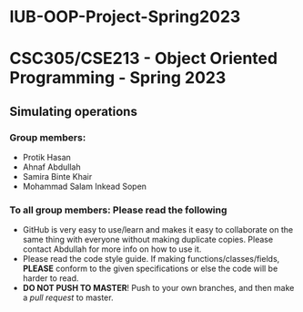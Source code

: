 # IUB-OOP-Project-Spring2023
# CSC305/CSE213 - Object Oriented Programming - Spring 2023

## Simulating operations

### Group members:
* Protik Hasan
* Ahnaf Abdullah
* Samira Binte Khair
* Mohammad Salam Inkead Sopen

### **To all group members: Please read the following** 
* GitHub is very easy to use/learn and makes it easy to collaborate on the same thing with everyone without making duplicate copies. Please contact Abdullah for more info on how to use it.
* Please read the code style guide. If making functions/classes/fields, **PLEASE** conform to the given specifications or else the code will be harder to read. 
* **DO NOT PUSH TO MASTER**! Push to your own branches, and then make a *pull request* to master.
